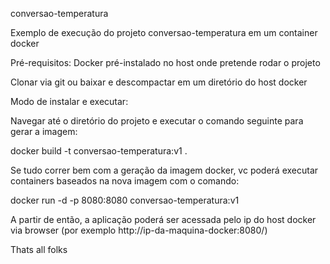conversao-temperatura


Exemplo de execução do projeto conversao-temperatura em um container docker



Pré-requisitos:
Docker pré-instalado no host onde pretende rodar o projeto

Clonar via git ou baixar e descompactar em um diretório do host docker


Modo de instalar e executar:

Navegar até o diretório do projeto e executar o comando seguinte para gerar a imagem:

docker build -t conversao-temperatura:v1 .

Se tudo correr bem com a geração da imagem docker, vc poderá executar containers baseados na nova imagem com o comando:

docker run -d -p 8080:8080 conversao-temperatura:v1 

A partir de então, a aplicação poderá ser acessada pelo ip do host docker via browser (por exemplo http://ip-da-maquina-docker:8080/)

Thats all folks
